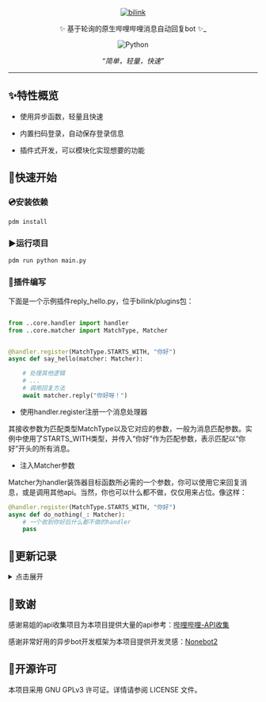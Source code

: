 <div align="center">

<p align="center">
  <a href=""><img src="https://github.com/Kaguya233qwq/Bilink/blob/main/icon.png?raw=ture" width="" height="" alt="bilink"></a>
</p>

✨ 基于轮询的原生哔哩哔哩消息自动回复bot ✨_

<p align="center">
  <img src="https://img.shields.io/badge/python-3.8+-blue.svg" alt="Python">
</p>

_“简单，轻量，快速”_

</div>

---

## ✨️特性概览

- 使用异步函数，轻量且快速

- 内置扫码登录，自动保存登录信息

- 插件式开发，可以模块化实现想要的功能

## 🚀快速开始

### 💿安装依赖
```bash
pdm install
```
### ▶️运行项目
```bash
pdm run python main.py
```
### 🧩插件编写

下面是一个示例插件reply_hello.py，位于bilink/plugins包：

```python

from ..core.handler import handler
from ..core.matcher import MatchType, Matcher


@handler.register(MatchType.STARTS_WITH, "你好")
async def say_hello(matcher: Matcher):

    # 处理其他逻辑
    # ...
    # 调用回复方法
    await matcher.reply("你好呀！")

```

- 使用handler.register注册一个消息处理器

其接收参数为匹配类型MatchType以及它对应的参数，一般为消息匹配参数。实例中使用了STARTS_WITH类型，并传入“你好”作为匹配参数，表示匹配以“你好”开头的所有消息。

- 注入Matcher参数

Matcher为handler装饰器目标函数所必需的一个参数，你可以使用它来回复消息，或是调用其他api。当然，你也可以什么都不做，仅仅用来占位。像这样：

```python
@handler.register(MatchType.STARTS_WITH, "你好")
async def do_nothing(_: Matcher):
    # 一个收到你好后什么都不做的handler
    pass
```

## 📃更新记录

<details>
<summary>点击展开</summary>
<p>
2025.6.17 1.0.0

新增全量非系统消息匹配，插件新增ai插件示例

2024.1.7 0.9.0-b7

修复异步问题，修改插件示例

2024.1.7 0.9.0-b6

新增插件加载机制，引入插件式开发

其他一定程度的重构

2024.1.3 0.9.0-b5

新增matcher模块，重构Matcher类

重构Message类，新增MessageManager类管理最新的消息

重构server模块

新增消息handler机制与hook机制

2024.12.24 0.9.0-b4

项目结构结构重构，若干函数重构与优化

2024.2.6 0.9.0-b3

修复数据获取失败导致的崩溃问题

2023.8.12 0.9.0-b2

项目结构重构，优化代码编写规范，使用异步函数

2022.12.6 0.9.0-b1

1.修复消息列表最新一条为自动回复消息时程序崩溃问题

2.增加cookie失效异常捕获

3.修复当二维码失效时的程序异常退出问题

2022.11.16 0.9.0-beta

1.增加格式化日志类

2.增加cookie缓存功能，仅第一次登录需扫码

3.其他一定程度的改动与重构
</p>
</details>

## 🔗致谢

感谢易姐的api收集项目为本项目提供大量的api参考：[哔哩哔哩-API收集](https://github.com/SocialSisterYi/bilibili-API-collect)

感谢非常好用的异步bot开发框架为本项目提供开发灵感：[Nonebot2](https://github.com/nonebot/nonebot2)

## 📜开源许可

本项目采用 GNU GPLv3 许可证。详情请参阅 LICENSE 文件。
